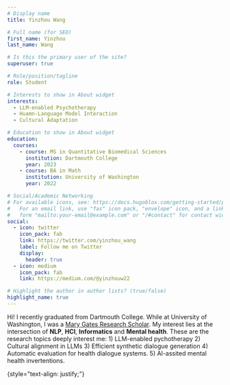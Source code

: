 ```yaml
---
# Display name
title: Yinzhou Wang

# Full name (for SEO)
first_name: Yinzhou
last_name: Wang

# Is this the primary user of the site?
superuser: true

# Role/position/tagline
role: Student

# Interests to show in About widget
interests:
  - LLM-enabled Psychotherapy
  - Huamn-Language Model Interaction
  - Cultural Adaptation 

# Education to show in About widget
education:
  courses:
    - course: MS in Quantitative Biomedical Sciences
      institution: Dartmouth College
      year: 2023
    - course: BA in Math
      institution: University of Washington
      year: 2022

# Social/Academic Networking
# For available icons, see: https://docs.hugoblox.com/getting-started/page-builder/#icons
#   For an email link, use "fas" icon pack, "envelope" icon, and a link in the
#   form "mailto:your-email@example.com" or "/#contact" for contact widget.
social:
  - icon: twitter
    icon_pack: fab
    link: https://twitter.com/yinzhou_wang
    label: Follow me on Twitter
    display:
      header: true
  - icon: medium
    icon_pack: fab
    link: https://medium.com/@yinzhouw22

# Highlight the author in author lists? (true/false)
highlight_name: true
---
```


Hi! I recently graduated from Dartmouth College. While at University of Washington, I was a [Mary Gates Research Scholar](https://expd.uw.edu/mge/apply/research/). My interest lies at the intersection of **NLP**, **HCI**, **Informatics** and **Mental health**. These are the research topics deeply interest me: 1) LLM-enabled pychotherapy 2) Cultural alignment in LLMs 3) Efficient synthetic dialogue generation 4) Automatic evaluation for health dialogue systems. 5) AI-assited mental health invertentions.

{style="text-align: justify;"}
